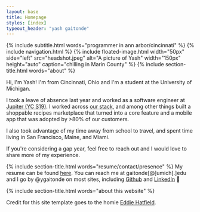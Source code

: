 ```yaml
---
layout: base
title: Homepage
styles: [index]
typeout_header: "yash gaitonde"
---
```


{% include subtitle.html words="programmer in ann arbor/cincinnati" %}
{% include navigation.html %}
{% include floated-image.html width="50px" side="left" src="headshot.jpeg"
    alt="A picture of Yash"
        width="150px" height="auto"
        caption="chilling in Marin County"
        %}
{% include section-title.html words="about" %}

Hi, I'm Yash! I'm from Cincinnati, Ohio and I'm a student at the University of Michigan.

I took a leave of absence last year and worked as a software engineer at [Jupiter (YC S19)](https://jupiter.co). I worked across [our stack](TODO), and among other things built a shoppable recipes marketplace that turned into a core feature and a mobile app that was adopted by >80% of our customers.

I also took advantage of my time away from school to travel, and spent time living in San Francisco, Maine, and Miami.

If you're considering a gap year, feel free to reach out and I would love to share more of my experience.

{% include section-title.html words="resume/contact/presence" %}
My resume can be found [here](https://docs.google.com/document/d/1yDMxnYdXhHxB0wkJbAY2Yu1w8vx5moi5fTFU5q6t5JU).
You can reach me at gaitonde[@]umich[.]edu and I go by @ygaitonde on most sites, including [Github](https://github.com/ygaitonde) and [LinkedIn](https://www.linkedin.com/in/ygaitonde) 🤝

{% include section-title.html words="about this website" %}

Credit for this site template goes to the homie [Eddie Hatfield](https://eddiehatfield.com).
